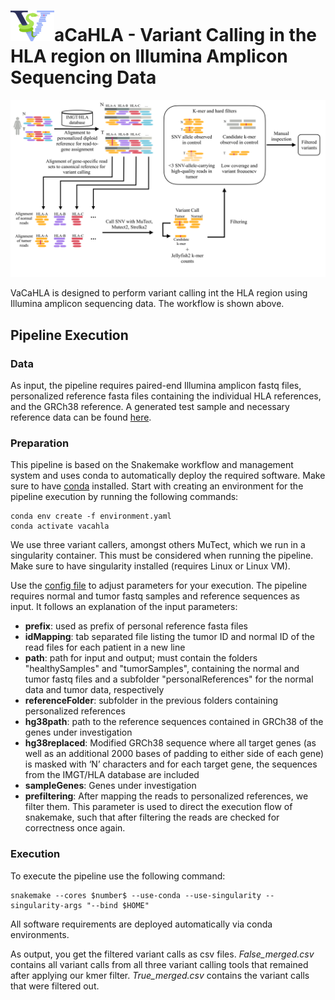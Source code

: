 # ![Logo](vacahla_logo.png)aCaHLA - Variant Calling in the HLA region on Illumina Amplicon Sequencing Data


![Pipeline](SnakemakePipeline.png)

VaCaHLA is designed to perform variant calling int the HLA region using Illumina amplicon sequencing data. The workflow is shown above.
## Pipeline Execution
### Data
As input, the pipeline requires paired-end Illumina amplicon fastq files, personalized reference fasta files containing the individual HLA references, and the GRCh38 reference. A generated test sample and necessary reference data can be found [here]().

### Preparation
This pipeline is based on the Snakemake workflow and management system and uses conda to automatically deploy the required software. Make sure to have [conda](https://conda.io/projects/conda/en/latest/user-guide/install/index.html) installed. Start with creating an environment for the pipeline execution by running the following commands:

```
conda env create -f environment.yaml
conda activate vacahla
```
We use three variant callers, amongst others MuTect, which we run in a singularity container. This must be considered when running the pipeline. Make sure to have singularity installed (requires Linux or Linux VM).

Use the [config file](SnakemakePipeline/envs/config.yaml) to adjust parameters for your execution. The pipeline requires normal and tumor fastq samples and reference sequences as input.  It follows an explanation of the input parameters:

- **prefix**: used as prefix of personal reference fasta files
- **idMapping**: tab separated file listing the tumor ID and normal ID of the read files for each patient in a new line
- **path**: path for input and output;  must contain the folders "healthySamples" and "tumorSamples", containing the normal and tumor fastq files and a subfolder "personalReferences" for the normal data and tumor data, respectively
- **referenceFolder**: subfolder in the previous folders containing personalized references
- **hg38path**: path to the reference sequences contained in GRCh38 of the genes under investigation
- **hg38replaced**: Modified GRCh38 sequence where all target genes (as well as an additional 2000 bases of padding to either side of each gene) is masked with ‘N’ characters and for each target gene, the sequences from the IMGT/HLA database are included
- **sampleGenes**: Genes under investigation
- **prefiltering**: After mapping the reads to personalized references, we filter them. This parameter is used to direct the execution flow of snakemake, such that after filtering the reads are checked for correctness once again.

### Execution
To execute the pipeline use the following command: 

```
snakemake --cores $number$ --use-conda --use-singularity --singularity-args "--bind $HOME"
```

All software requirements are deployed automatically via conda environments.

As output, you get the filtered variant calls as csv files. *False_merged.csv* contains all variant calls from all three variant calling tools that remained after applying our kmer filter. *True_merged.csv* contains the variant calls that were filtered out.
